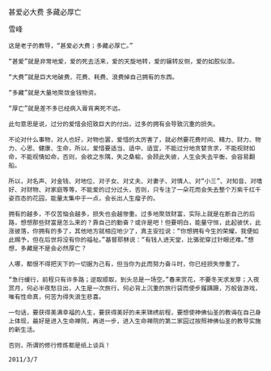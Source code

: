 甚爱必大费 多藏必厚亡

雪峰


    这是老子的教导，“甚爱必大费；多藏必厚亡。”

    “甚爱”就是非常地爱，爱的死去活来，爱的天旋地转，爱的辗转反侧，爱的如胶似漆。

    “大费”就是巨大地破费、花费、耗费、浪费掉自己拥有的东西。

    “多藏”就是大量地聚敛金钱物资。

    “厚亡”就是差不多已经病入膏肓离死不远。

    此句意思是说，过分的爱惜会招致巨大的付出，过多的拥有会导致沉重的损失。

    不论对什么事物，对人也好，对物也罢，爱惜的太厉害了，就必然要花费时间、精力、财力、物力、心思、健康、生命，所以，爱惜要适当、适中、适宜，不能过分地贪婪贪求，不能视财如命，不能视情如命，否则，会收之东隅，失之桑榆，会顾此失彼，人生会失去平衡，会容易翻船。

    所以，对名声、对金钱、对地位、对子女、对丈夫、对妻子、对情人、对“小三”、对知音、对嗜好、对财物、对家庭等等，不能爱的过分过头，否则，只专注了一朵花而会失去整个万紫千红千姿百态的花园，能量太集中于一点，会长出人生瘤子的。

    拥有的越多，不仅苦恼会越多，损失也会越惨重。过多地聚敛财富，实际上就是在断自己的后路，想想那些财富是怎么来的？靠自己的勤奋？或许是吧！但要明白，能量守恒，此起彼伏，此涨彼落，你拥有的多了，其他地方就相应地少了，真主安拉说：“你想拥有今生的荣耀，我便如此赐予，但在后世将没有你的福祉。”基督耶稣说：“有钱人进天堂，比骆驼穿过针眼还难。”想想，多藏是不是会必然厚亡？

    人哪，都恨不得把天下的一切据为己有，但当你为此而努力奋斗时，你已经损失惨重了。

    “急行缓行，前程只有许多路；逆取顺取，到头总是一场空。”春来赏花，不要冬天求发芽；入夜赏月，何必半夜愁日出，人生是一次旅行，何必背上沉重的旅行袋而使步履蹒跚，万般皆游戏，唯有性命真，何苦为得失浪生悲喜。

    一句话，要获得美满幸福的人生，要获得美好的未来锦绣前程，要想使神佛仙圣的教诲在自己身上体现，最好是进入生命禅院，再进一步，进入生命禅院的第二家园过按照神佛仙圣的教导实施的新生活。

    否则，所谓的修行修炼都是纸上谈兵！

    2011/3/7



